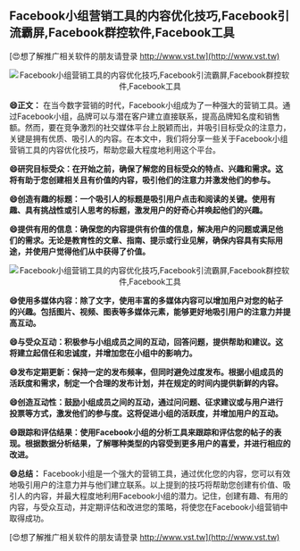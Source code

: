 ## **Facebook小组营销工具的内容优化技巧,Facebook引流霸屏,Facebook群控软件,Facebook工具**

[😍想了解推广相关软件的朋友请登录 http://www.vst.tw](http://www.vst.tw)

 <center><img src="https://vst.tw/MP4/tuiguang/png/0.png" alt="Facebook小组营销工具的内容优化技巧,Facebook引流霸屏,Facebook群控软件,Facebook工具"></center>

**😄正文：**
在当今数字营销的时代，Facebook小组成为了一种强大的营销工具。通过Facebook小组，品牌可以与潜在客户建立直接联系，提高品牌知名度和销售额。然而，要在竞争激烈的社交媒体平台上脱颖而出，并吸引目标受众的注意力，关键是拥有优质、吸引人的内容。在本文中，我们将分享一些关于Facebook小组营销工具的内容优化技巧，帮助您最大程度地利用这个平台。

**😄研究目标受众：在开始之前，确保了解您的目标受众的特点、兴趣和需求。这将有助于您创建相关且有价值的内容，吸引他们的注意力并激发他们的参与。**

**😄创造有趣的标题：一个吸引人的标题是吸引用户点击和阅读的关键。使用有趣、具有挑战性或引人思考的标题，激发用户的好奇心并唤起他们的兴趣。**

**😄提供有用的信息：确保您的内容提供有价值的信息，解决用户的问题或满足他们的需求。无论是教育性的文章、指南、提示或行业见解，确保内容具有实际用途，并使用户觉得他们从中获得了价值。**

 <center><img src="https://vst.tw/MP4/tuiguang/png/6.png" alt="Facebook小组营销工具的内容优化技巧,Facebook引流霸屏,Facebook群控软件,Facebook工具"></center>

**😄使用多媒体内容：除了文字，使用丰富的多媒体内容可以增加用户对您的帖子的兴趣。包括图片、视频、图表等多媒体元素，能够更好地吸引用户的注意力并提高互动。**

**😄与受众互动：积极参与小组成员之间的互动，回答问题，提供帮助和建议。这将建立起信任和忠诚度，并增加您在小组中的影响力。**

**😄发布定期更新：保持一定的发布频率，但同时避免过度发布。根据小组成员的活跃度和需求，制定一个合理的发布计划，并在规定的时间内提供新鲜的内容。**

**😄创造互动性：鼓励小组成员之间的互动，通过问问题、征求建议或与用户进行投票等方式，激发他们的参与度。这将促进小组的活跃度，并增加用户的互动。**

**😄跟踪和评估结果：使用Facebook小组的分析工具来跟踪和评估您的帖子的表现。根据数据分析结果，了解哪种类型的内容受到更多用户的喜爱，并进行相应的改进。**

**😄总结：**
Facebook小组是一个强大的营销工具，通过优化您的内容，您可以有效地吸引用户的注意力并与他们建立联系。以上提到的技巧将帮助您创建有价值、吸引人的内容，并最大程度地利用Facebook小组的潜力。记住，创建有趣、有用的内容，与受众互动，并定期评估和改进您的策略，将使您在Facebook小组营销中取得成功。

[😍想了解推广相关软件的朋友请登录 http://www.vst.tw](http://www.vst.tw)




